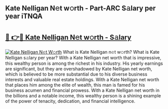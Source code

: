 ## Kate Nelligan N𝚎t w𝚘rth - Part-ARC S𝚊lary per year iTNQA

# <h2><a href="http://gc0mqw.nevu.top/?p=Kate+Nelligan">🔗 👉🔴 Kate Nelligan N𝚎t w𝚘rth - S𝚊lary</a></h2>

[![Kate Nelligan N𝚎t W𝚘rth](https://i.imgur.com/Oavwk0R.jpeg)](http://gc0mqw.nevu.top/?p=Kate+Nelligan)
What is Kate Nelligan n𝚎t w𝚘rth? What is Kate Nelligan s𝚊lary per year?
With a Kate Nelligan net worth that is impressive, this wealthy person is among the richest in his industry. His yearly earnings are significant, but they are overshadowed by Kate Nelligan net worth, which is believed to be more substantial due to his diverse business interests and valuable real estate holdings. With a Kate Nelligan net worth that places him among the elite of wealth, this man is famed for his business acumen and financial prowess. With a Kate Nelligan net worth in the billions and a notable income, this wealthy person is a shining example of the power of tenacity, dedication, and financial intelligence.

